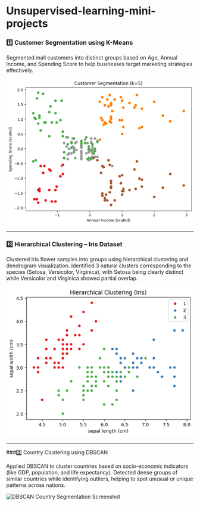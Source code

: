 # Unsupervised-learning-mini-projects

### 1️⃣ Customer Segmentation using K-Means  
Segmented mall customers into distinct groups based on Age, Annual Income, and Spending Score to help businesses target marketing strategies effectively.

<img src="Screenshots/customer_segmentation.png" alt="Customer Segmentation Screenshot" width="600"/>

---
### 2️⃣ Hierarchical Clustering – Iris Dataset

Clustered Iris flower samples into groups using hierarchical clustering and dendrogram visualization. Identified 3 natural clusters corresponding to the species (Setosa, Versicolor, Virginica), with Setosa being clearly distinct while Versicolor and Virginica showed partial overlap.

<img src="Screenshots/hierarchial clustering.png" alt="Hierarchial Clustering Screenshot" width="600"/>


---

###3️⃣ Country Clustering using DBSCAN

Applied DBSCAN to cluster countries based on socio-economic indicators (like GDP, population, and life expectancy). Detected dense groups of similar countries while identifying outliers, helping to spot unusual or unique patterns across nations.

<img src="Screenshots/dbscan_country_segmentation.png" alt="DBSCAN Country Segmentation Screenshot" width="600"/>

